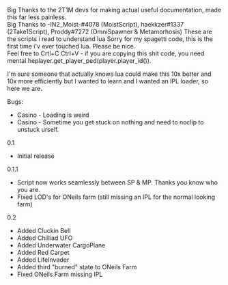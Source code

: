 Big Thanks to the 2T1M devs for making actual useful documentation, made this far less painless.<br>
Big Thanks to -IN2_Moist-#4078 (MoistScript), haekkzer#1337 (2Take1Script), Proddy#7272 (OmniSpawner & Metamorhosis) These are the scripts i read to understand lua
Sorry for my spagetti code, this is the first time i'v ever touched lua. Please be nice.<br>
Feel free to Crtl+C Ctrl+V - if you are copying this shit code, you need mental heplayer.get_player_ped(player.player_id()).<br>

I'm sure someone that actually knows lua could make this 10x better and 10x more efficiently but I wanted to learn and I wanted an IPL loader, so here we are.<br>

Bugs:<br>
- Casino - Loading is weird<br>
- Casino - Sometime you get stuck on nothing and need to noclip to unstuck urself.<br>

0.1<br>
- Initial release<br>

0.1.1<br>
- Script now works seamlessly between SP & MP. Thanks you know who you are.<br>
- Fixed LOD's for ONeils farm (still missing an IPL for the normal looking farm)<br>

0.2<br>
- Added Cluckin Bell<br>
- Added Chilliad UFO<br>
- Added Underwater CargoPlane<br>
- Added Red Carpet<br>
- Added LifeInvader<br>
- Added third "burned" state to ONeils Farm<br>
- Fixed ONeils Farm missing IPL<br>
